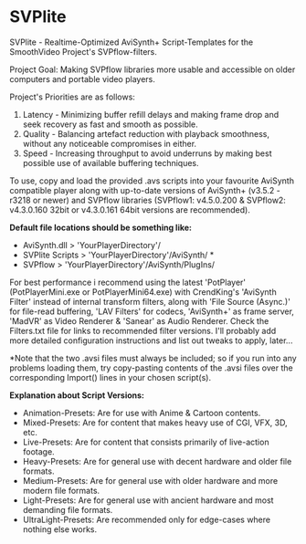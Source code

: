 # SVPlite
SVPlite - Realtime-Optimized AviSynth+ Script-Templates for the SmoothVideo Project's SVPflow-filters.

Project Goal: Making SVPflow libraries more usable and accessible on older computers and portable video players.

Project's Priorities are as follows:
1. Latency - Minimizing buffer refill delays and making frame drop and seek recovery as fast and smooth as possible.
2. Quality - Balancing artefact reduction with playback smoothness, without any noticeable compromises in either.
3. Speed   - Increasing throughput to avoid underruns by making best possible use of available buffering techniques.

To use, copy and load the provided .avs scripts into your favourite AviSynth compatible player along with up-to-date versions of AviSynth+ (v3.5.2 - r3218 or newer) and SVPflow libraries (SVPflow1: v4.5.0.200 & SVPflow2: v4.3.0.160 32bit or v4.3.0.161 64bit versions are recommended).

**Default file locations should be something like:**
* AviSynth.dll > 'YourPlayerDirectory'/
* SVPlite Scripts > 'YourPlayerDirectory'/AviSynth/ *
* SVPflow > 'YourPlayerDirectory'/AviSynth/PlugIns/

For best performance i recommend using the latest 'PotPlayer' (PotPlayerMini.exe or PotPlayerMini64.exe) with CrendKing's 'AviSynth Filter' instead of internal transform filters, along with 'File Source (Async.)' for file-read buffering, 'LAV Filters' for codecs, 'AviSynth+' as frame server, 'MadVR' as Video Renderer & 'Sanear' as Audio Renderer. Check the Filters.txt file for links to recommended filter versions. I'll probably add more detailed configuration instructions and list out tweaks to apply, later...

*Note that the two .avsi files must always be included; so if you run into any problems loading them, try copy-pasting contents of the .avsi files over the corresponding Import() lines in your chosen script(s).


**Explanation about Script Versions:**
* Animation-Presets: Are for use with Anime & Cartoon contents.
* Mixed-Presets: Are for content that makes heavy use of CGI, VFX, 3D, etc.
* Live-Presets: Are for content that consists primarily of live-action footage.
* Heavy-Presets: Are for general use with decent hardware and older file formats.
* Medium-Presets: Are for general use with older hardware and more modern file formats.
* Light-Presets: Are for general use with ancient hardware and most demanding file formats.
* UltraLight-Presets: Are recommended only for edge-cases where nothing else works.
